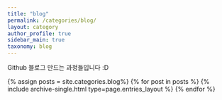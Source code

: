 ```yaml
---
title: "blog"
permalink: /categories/blog/
layout: category
author_profile: true
sidebar_main: true
taxonomy: blog
---
```


Github 블로그 만드는 과정들입니다 :D

{% assign posts = site.categories.blog%}
{% for post in posts %} {% include archive-single.html type=page.entries_layout %} {% endfor %}
